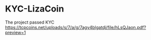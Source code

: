# KYC-LizaCoin
The project passed KYC https://tcpcoins.net/uploads/s/7/a/g/7agy4blgatdj/file/hLsQJaon.pdf?preview=1
